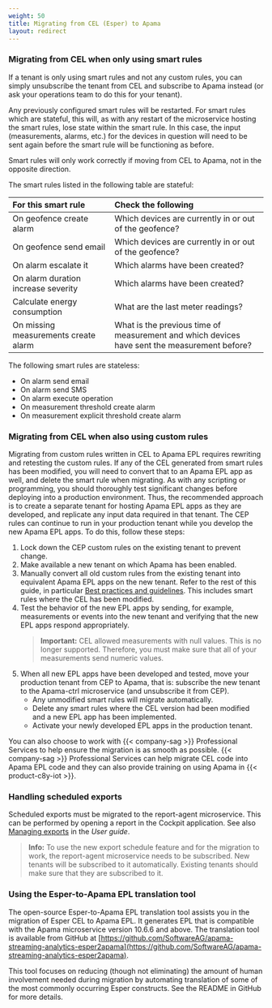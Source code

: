 ```yaml
---
weight: 50
title: Migrating from CEL (Esper) to Apama
layout: redirect
---
```

### Migrating from CEL when only using smart rules 

If a tenant is only using smart rules and not any custom rules, you can simply unsubscribe the tenant from CEL and subscribe to Apama instead (or ask your operations team to do this for your tenant).

Any previously configured smart rules will be restarted. For smart rules which are stateful, this will, as with any restart of the microservice hosting the smart rules, lose state within the smart rule. In this case, the input (measurements, alarms, etc.) for the devices in question will need to be sent again before the smart rule will be functioning as before. 

Smart rules will only work correctly if moving from CEL to Apama, not in the opposite direction.

The smart rules listed in the following table are stateful:

<table>
<colgroup>
   <col style="width: 40%;">
   <col style="width: 60%;">
</colgroup>
<thead>
<tr>
<th style="text-align:left">For this smart rule</th>
<th style="text-align:left">Check the following</th>
</tr>
</thead>
<tbody>
<tr>
<td style="text-align:left">On geofence create alarm</td>
<td style="text-align:left">Which devices are currently in or out of the geofence?</td>
</tr>
<tr>
<td style="text-align:left">On geofence send email</td>
<td style="text-align:left">Which devices are currently in or out of the geofence?</td>
</tr>
<tr>
<td style="text-align:left">On alarm escalate it</td>
<td style="text-align:left">Which alarms have been created?</td>
</tr>
<tr>
<td style="text-align:left">On alarm duration increase severity</td>
<td style="text-align:left">Which alarms have been created?</td>
</tr>
<tr>
<td style="text-align:left">Calculate energy consumption</td>
<td style="text-align:left">What are the last meter readings?</td>
</tr>
<tr>
<td style="text-align:left">On missing measurements create alarm</td>
<td style="text-align:left">What is the previous time of measurement and which devices have sent the measurement before?</td>
</tr>
</tbody>
</table>

The following smart rules are stateless:

- On alarm send email 
- On alarm send SMS 
- On alarm execute operation
- On measurement threshold create alarm 
- On measurement explicit threshold create alarm 

### Migrating from CEL when also using custom rules

Migrating from custom rules written in CEL to Apama EPL requires rewriting and retesting the custom rules. If any of the CEL generated from smart rules has been modified, you will need to convert that to an Apama EPL app as well, and delete the smart rule when migrating. As with any scripting or programming, you should thoroughly test significant changes before deploying into a production environment. Thus, the recommended approach is to create a separate tenant for hosting Apama EPL apps as they are developed, and replicate any input data required in that tenant. The CEP rules can continue to run in your production tenant while you develop the new Apama EPL apps. To do this, follow these steps:

1. Lock down the CEP custom rules on the existing tenant to prevent change.
2. Make available a new tenant on which Apama has been enabled.
3. Manually convert all old custom rules from the existing tenant into equivalent Apama EPL apps on the new tenant. Refer to the rest of this guide, in particular [Best practices and guidelines](/apama/best-practices/). This includes smart rules where the CEL has been modified.
4. Test the behavior of the new EPL apps by sending, for example, measurements or events into the new tenant and verifying that the new EPL apps respond appropriately.
    > **Important:** CEL allowed measurements with null values. This is no longer supported. Therefore, you must make sure that all of your measurements send numeric values. 
5. When all new EPL apps have been developed and tested, move your production tenant from CEP to Apama, that is: subscribe the new tenant to the Apama-ctrl microservice (and unsubscribe it from CEP). 
	* Any unmodified smart rules will migrate automatically. 
	* Delete any smart rules where the CEL version had been modified and a new EPL app has been implemented. 
	* Activate your newly developed EPL apps in the production tenant.

You can also choose to work with {{< company-sag >}} Professional Services to help ensure the migration is as smooth as possible. {{< company-sag >}} Professional Services can help migrate CEL code into Apama EPL code and they can also provide training on using Apama in {{< product-c8y-iot >}}.

### Handling scheduled exports

Scheduled exports must be migrated to the report-agent microservice. This can be performed by opening a report in the Cockpit application. See also [Managing exports](/users-guide/cockpit/#exports) in the *User guide*.


>**Info:** To use the new export schedule feature and for the migration to work, the report-agent microservice needs to be subscribed. New tenants will be subscribed to it automatically. Existing tenants should make sure that they are subscribed to it.

### Using the Esper-to-Apama EPL translation tool

The open-source Esper-to-Apama EPL translation tool assists you in the migration of Esper CEL to Apama EPL. It generates EPL that is compatible with the Apama microservice version 10.6.6 and above. The translation tool is available from GitHub at [https://github.com/SoftwareAG/apama-streaming-analytics-esper2apama](https://github.com/SoftwareAG/apama-streaming-analytics-esper2apama). 

This tool focuses on reducing (though not eliminating) the amount of human involvement needed during migration by automating translation of some of the most commonly occurring Esper constructs. See the README in GitHub for more details.